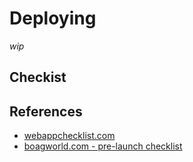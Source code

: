 # Deploying

*wip*

## Checkist


## References
+ [webappchecklist.com](http://webappchecklist.com/)
+ [boagworld.com - pre-launch checklist](http://boagworld.com/business-strategy/pre-launch-checklist/)
